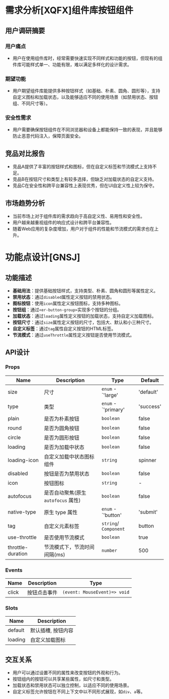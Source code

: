 # 需求分析[XQFX]组件库按钮组件

## 用户调研摘要
### 用户痛点
- 用户在使用组件库时，经常需要快速实现不同样式和功能的按钮，但现有的组件库可能样式单一、功能有限，难以满足多样化的设计需求。

### 期望功能
- 用户期望组件库能提供多种按钮样式（如基础、朴素、圆角、圆形等），支持自定义图标和加载状态，以及能够适应不同的使用场景（如禁用状态、按钮组、不同尺寸等）。

### 安全性需求
- 用户需要确保按钮组件在不同浏览器和设备上都能保持一致的表现，并且能够防止恶意代码注入，保障页面安全。

## 竞品对比报告
- 竞品A提供了丰富的按钮样式和图标，但在自定义标签和节流模式上支持不足。
- 竞品B在按钮尺寸和类型上有较多选择，但缺乏对加载状态的自定义支持。
- 竞品C在安全性和跨平台兼容性上表现优秀，但在UI自定义性上较为保守。

## 市场趋势分析
- 当前市场上对于组件库的需求趋向于高自定义性、易用性和安全性。
- 用户越来越重视组件的响应式设计和跨平台兼容性。
- 随着Web应用的复杂度增加，用户对于组件的性能和节流模式的需求也在上升。

# 功能点设计[GNSJ]

## 功能描述
- **基础用法**：提供基础按钮样式，支持类型、朴素、圆角和圆形等属性定义。
- **禁用状态**：通过`disabled`属性定义按钮的禁用状态。
- **图标按钮**：使用`icon`属性定义按钮图标，支持多种图标。
- **按钮组**：通过`<er-button-group>`实现多个按钮的分组。
- **加载状态**：通过`loading`属性定义按钮的加载状态，支持自定义加载图标。
- **按钮尺寸**：通过`size`属性定义按钮的尺寸，包括大、默认和小三种尺寸。
- **自定义标签**：通过`tag`属性自定义按钮的HTML标签。
- **节流模式**：通过`useThrottle`属性定义按钮是否使用节流模式。

## API设计
### Props
| Name          | Description                            | Type             | Default |
| ------------ | ------------------------------ | --------------- | ------- |
| size         | 尺寸                                  | `enum` \- `'large'| 'default'| 'small'` | — |
| type         | 类型                                  | `enum` \- `'primary'| 'success'| 'warning'| 'danger'| 'info'` | info |
| plain        | 是否为朴素按钮                          | `boolean`        | false   |
| round        | 是否为圆角按钮                          | `boolean`        | false   |
| circle       | 是否为圆形按钮                          | `boolean`        | false   |
| loading      | 是否为加载中状态                        | `boolean`        | false   |
| loading-icon | 自定义加载中状态图标组件                  | `string`         | spinner |
| disabled     | 按钮是否为禁用状态                      | `boolean`        | false   |
| icon         | 按钮图标                              | `string`         | -       |
| autofocus    | 是否自动聚焦(原生 `autofocus` 属性)        | `boolean`        | false   |
| native-type  | 原生 type 属性                          | `enum` \- `'button'| 'submit'| 'reset'` | button |
| tag          | 自定义元素标签                          | `string`/ `Component` | button  |
| use-throttle | 是否使用节流模式                        | `boolean`        | true    |
| throttle-duration | 节流模式下，节流时间间隔(ms)        | `number`         | 500     |

### Events
| Name  | Description             | Type                |
| ----- | --------------------- | ------------------ |
| click | 按钮点击事件             | `(event: MouseEvent)=> void` |

### Slots
| Name    | Description          |
| ------- | -------------------- |
| default | 默认插槽, 按钮内容    |
| loading | 自定义加载图标       |

## 交互关系
- 用户可以通过设置不同的属性来改变按钮的外观和行为。
- 按钮组内的按钮可以共享某些属性，如尺寸和类型。
- 加载状态和禁用状态可以独立控制，以适应不同的使用场景。
- 自定义标签允许按钮在不同上下文中以不同形式展现，如`div`、`a`等。